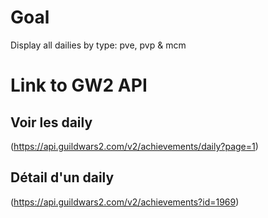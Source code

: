
# Goal
Display all dailies by type: pve, pvp & mcm

# Link to GW2 API ##

## Voir les daily 
(https://api.guildwars2.com/v2/achievements/daily?page=1)

## Détail d'un daily
(https://api.guildwars2.com/v2/achievements?id=1969)

